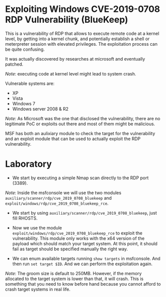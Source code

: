 # Exploiting Windows CVE-2019-0708 RDP Vulnerability (BlueKeep)

This is a vulnerability of RDP that allows to execute remote code at a kernel level, by getting into a kernel chunk, and potentially establish a shell or meterpreter session with elevated privileges. The exploitation process can be quite confusing.

It was actually discovered by researches at microsoft and eventually patched.

*Note*: executing code at kernel level might lead to system crash.

Vulnerable systems are:
- XP
- Vista
- Windows 7
- Windows server 2008 & R2

*Note*: As Microsoft was the one that disclosed the vulnerability, there are no legitimate PoC or exploits out there and most of them might be malicious.

MSF has both an aulixiary module to check the target for the vulnerability and an exploit module that can be used to actually exploit the RDP vulnerability.

# Laboratory

- We start by executing a simple Nmap scan directly to the RDP port (3389).

*Note*: Inside the msfconsole we will use the two modules `auxiliary/scanner/rdp/cve_2019_0708_bluekeep` and `exploit/windows/rdp/cve_2019_0708_bluekeep_rce`.

- We start by using `auxiliary/scanner/rdp/cve_2019_0708_bluekeep`, just fill RHOSTS.

- Now we use the module `exploit/windows/rdp/cve_2019_0708_bluekeep_rce` to exploit the vulnerability. This module only works with the x64 version of the payload which should match your target system. At this point, it should fail as target should be specified manually the right way.

- We can enum available targets running `show targets` in msfconsole. And then run `set target $ID`. And we can perform the exploitation again.

*Note*: The groom size is default to 250MB. However, if the memory allocated to the target system is lower than that, it will crash. This is something that you need to know before hand because you cannot afford to crash target systems in real life.